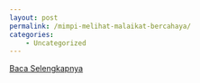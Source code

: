 ```yaml
---
layout: post
permalink: /mimpi-melihat-malaikat-bercahaya/
categories:
    - Uncategorized
---
```


[Baca Selengkapnya](/07)